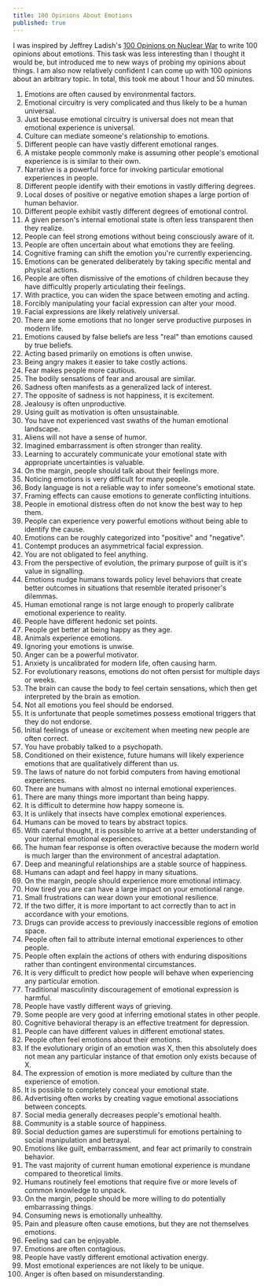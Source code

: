 ```yaml
---
title: 100 Opinions About Emotions
published: true
---
```


I was inspired by Jeffrey Ladish's [100 Opinions on Nuclear War](https://jeffreyladish.com/one-hundred-opinions-on-nuclear-war/) to write 100 opinions about emotions. This task was less interesting than I thought it would be, but introduced me to new ways of probing my opinions about things. I am also now relatively confident I can come up with 100 opinions about an arbitrary topic. In total, this took me about 1 hour and 50 minutes.

1. Emotions are often caused by environmental factors.
2. Emotional circuitry is very complicated and thus likely to be a human universal.
3. Just because emotional circuitry is universal does not mean that emotional experience is universal.
4. Culture can mediate someone's relationship to emotions.
5. Different people can have vastly different emotional ranges.
6. A mistake people commonly make is assuming other people's emotional experience is is similar to their own.
7. Narrative is a powerful force for invoking particular emotional experiences in people.
8. Different people identify with their emotions in vastly differing degrees.
9. Local doses of positive or negative emotion shapes a large portion of human behavior.
10. Different people exhibit vastly different degrees of emotional control.
11. A given person's internal emotional state is often less transparent then they realize.
12. People can feel strong emotions without being consciously aware of it.
13. People are often uncertain about what emotions they are feeling.
14. Cognitive framing can shift the emotion you're currently experiencing.
15. Emotions can be generated deliberately by taking specific mental and physical actions.
16. People are often dismissive of the emotions of children because they have difficultly properly articulating their feelings.
17. With practice, you can widen the space between emoting and acting.
18. Forcibly manipulating your facial expression can alter your mood.
19. Facial expressions are likely relatively universal.
20. There are some emotions that no longer serve productive purposes in modern life.
21. Emotions caused by false beliefs are less "real" than emotions caused by true beliefs.
22. Acting based primarily on emotions is often unwise.
23. Being angry makes it easier to take costly actions.
24. Fear makes people more cautious.
25. The bodily sensations of fear and arousal are similar.
26. Sadness often manifests as a generalized lack of interest.
27. The opposite of sadness is not happiness, it is excitement.
28. Jealousy is often unproductive.
29. Using guilt as motivation is often unsustainable. 
30. You have not experienced vast swaths of the human emotional landscape.
31. Aliens will not have a sense of humor.
32. Imagined embarrassment is often stronger than reality.
33. Learning to accurately communicate your emotional state with appropriate uncertainties is valuable.
34. On the margin, people should talk about their feelings more.
35. Noticing emotions is very difficult for many people.
36. Body language is not a reliable way to infer someone's emotional state.
37. Framing effects can cause emotions to generate conflicting intuitions.
38. People in emotional distress often do not know the best way to hep them.
39. People can experience very powerful emotions without being able to identify the cause.
40. Emotions can be roughly categorized into "positive" and "negative".
41. Contempt produces an asymmetrical facial expression.
42. You are not obligated to feel anything.
43. From the perspective of evolution, the primary purpose of guilt is it's value in signalling.
44. Emotions nudge humans towards policy level behaviors that create better outcomes in situations that resemble iterated prisoner's dilemmas.
45. Human emotional range is not large enough to properly calibrate emotional experience to reality.
46. People have different hedonic set points.
47. People get better at being happy as they age.
48. Animals experience emotions.
49. Ignoring your emotions is unwise.
50. Anger can be a powerful motivator.
51. Anxiety is uncalibrated for modern life, often causing harm.
52. For evolutionary reasons, emotions do not often persist for multiple days or weeks.
53. The brain can cause the body to feel certain sensations, which then get interpreted by the brain as emotion.
54. Not all emotions you feel should be endorsed.
55. It is unfortunate that people sometimes possess emotional triggers that they do not endorse.
56. Initial feelings of unease or excitement when meeting new people are often correct.
57. You have probably talked to a psychopath.
58. Conditioned on their existence, future humans will likely experience emotions that are qualitatively different than us.
59. The laws of nature do not forbid computers from having emotional experiences.
60. There are humans with almost no internal emotional experiences.
61. There are many things more important than being happy.
62. It is difficult to determine how happy someone is.
63. It is unlikely that insects have complex emotional experiences.
64. Humans can be moved to tears by abstract topics.
65. With careful thought, it is possible to arrive at a better understanding of your internal emotional experiences.
66. The human fear response is often overactive because the modern world is much larger than the environment of ancestral adaptation. 
67. Deep and meaningful relationships are a stable source of happiness.
68. Humans can adapt and feel happy in many situations.
69. On the margin, people should experience more emotional intimacy.
70. How tired you are can have a large impact on your emotional range.
71. Small frustrations can wear down your emotional resilience.
72. If the two differ, it is more important to act correctly than to act in accordance with your emotions.
73. Drugs can provide access to previously inaccessible regions of emotion space.
74. People often fail to attribute internal emotional experiences to other people.
75. People often explain the actions of others with enduring dispositions rather than contingent environmental circumstances.
76. It is very difficult to predict how people will behave when experiencing any particular emotion.
77. Traditional masculinity discouragement of emotional expression is harmful.
78. People have vastly different ways of grieving.
79. Some people are very good at inferring emotional states in other people.
80. Cognitive behavioral therapy is an effective treatment for depression. 
81. People can have different values in different emotional states.
82. People often feel emotions about their emotions.
83. If the evolutionary origin of an emotion was X, then this absolutely does not mean any particular instance of that emotion only exists because of X.
84. The expression of emotion is more mediated by culture than the experience of emotion.
85. It is possible to completely conceal your emotional state.
86. Advertising often works by creating vague emotional associations between concepts.
87. Social media generally decreases people's emotional health.
88. Community is a stable source of happiness.
89. Social deduction games are superstimuli for emotions pertaining to social manipulation and betrayal.
90. Emotions like guilt, embarrassment, and fear act primarily to constrain behavior.
91. The vast majority of current human emotional experience is mundane compared to theoretical limits.
92. Humans routinely feel emotions that require five or more levels of common knowledge to unpack.
93. On the margin, people should be more willing to do potentially embarrassing things.
94. Consuming news is emotionally unhealthy.
95. Pain and pleasure often cause emotions, but they are not themselves emotions.
96. Feeling sad can be enjoyable.
97. Emotions are often contagious.
98. People have vastly different emotional activation energy.
99. Most emotional experiences are not likely to be unique.
100. Anger is often based on misunderstanding.